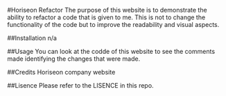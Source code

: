 #Horiseon Refactor
The purpose of this website is to demonstrate the ability to refactor a code that is given to me. This is not to change the functionality of the code but to improve the readability and visual aspects.

##Installation
n/a

##Usage
You can look at the codde of this website to see the comments made identifying the changes that were made.

##Credits
Horiseon company website

##Lisence
Please refer to the LISENCE in this repo.

